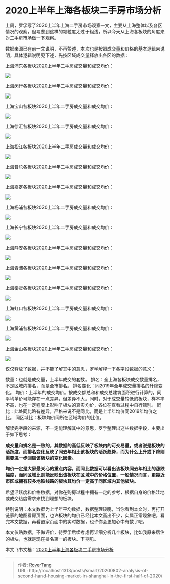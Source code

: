 # 2020上半年上海各板块二手房市场分析


上周，罗孚写了2020上半年上海二手房市场观察一文，主要从上海整体以及各区情况的观察，但考虑到这样的颗粒度太过于粗浅，所以今天从上海各板块的角度来对二手房市场做一下观察。

数据来源已在前一文说明，不再赘述，本次也是按照成交量和价格的基本逻辑来说明，具体逻辑说明见下述，先按区域成交量释放出各区的数据：

上海浦东各板块2020上半年二手房成交量和成交均价：

![](assets/boxcn6P7WG5Oe0DkmwDthHrunWf.png)

上海闵行各板块2020上半年二手房成交量和成交均价：

![](assets/boxcnfOsXcYl1AbsDHkX820ipTh.png)

上海宝山各板块2020上半年二手房成交量和成交均价：

![](assets/boxcnnrZBol0ZCdhPtcch7khxlb.png)

上海徐汇各板块2020上半年二手房成交量和成交均价：

![](assets/boxcnw4n5nd5caa9DYrZlnaycbf.png)

上海松江各板块2020上半年二手房成交量和成交均价：

![](assets/boxcnUOIGkPL1G8D3Dp5JzAEHDd.png)

上海普陀各板块2020上半年二手房成交量和成交均价：

![](assets/boxcnLLsRm6STYNdr9Elu7SJnlc.png)

上海嘉定各板块2020上半年二手房成交量和成交均价：

![](assets/boxcnvrY4fKKnTtV89dDHbLf6Md.png)

上海杨浦各板块2020上半年二手房成交量和成交均价：

![](assets/boxcnd2lIrpAIKuNh17YXioj3pg.png)

上海长宁各板块2020上半年二手房成交量和成交均价：

![](assets/boxcn1HGP5HKhVE0BV7oHy7epmf.png)

上海静安各板块2020上半年二手房成交量和成交均价：

![](assets/boxcn04Dvgxa5jXjtXKIqHSukRe.png)

上海青浦各板块2020上半年二手房成交量和成交均价：

![](assets/boxcnXzbwXT2HvvJWezu3vdXyLc.png)

上海奉贤各板块2020上半年二手房成交量和成交均价：

![](assets/boxcnmi0pcBzZyUzmmRDvkFrJZe.png)

上海虹口各板块2020上半年二手房成交量和成交均价：

![](assets/boxcneYkLB3S5ifdyLY2emfMoGe.png)

上海黄浦各板块2020上半年二手房成交量和成交均价：

![](assets/boxcn1J7x7j4tmY6fkY0A0pjTSg.png)

上海金山各板块2020上半年二手房成交量和成交均价：

![](assets/boxcnAbBrtWMSfh7TSXEaQTcMkd.png)

仅仅释放了数据，并不能了解其中的意思，罗孚解释一下各字段数据的意义：

数量：也就是成交量，上半年成交的套数。 排名：全上海各板块成交数量排名，不是区域内排名，而是全市排名。 排名变化：同2019年全年成交量排名的升降变化。 均价：上半年的成交均价。按成交额总和和成交总建筑面积进行计算的，同平均单价可能存在一点差异，但差异不大。同时，对于成交量较低的板块，样本率不高，也在一定程度上影响了板块的真实均价，各位在查看过程中自行甄别。 同比：此处同比略有差异，严格来说不是同比，而是上半年均价同2019年均价之比。 同区域比：板块均价同所在区域均价的比值。

解读完字段的来源，不一定能理解其中的意思，罗孚整理出这些数据字段，主要出于如下思考：

**成交量和排名是一致的，其数据的高低反映了板块内的可交易量，或者说是板块的活跃度，而排名变化反映了同去年相比该板块的活跃趋势，而为什么上升或下降则需要进一步回顾该板块的变化因素。**

**均价一定是大家最关心的重点内容，而同比数据可以看出该板块同去年相比的涨跌幅度，而同区域比则能反映出该板块在区域中的价格位置，一般情况而言，更靠近市区或拥有较多地铁线路的板块其均价一定高于同区域内其他板块。**

希望活跃度和价格数据，对你在购房过程中拥有一定的参考，根据自身的价格洼地或成交热度需求来找到理想的板块。

特别说明：本文数据为上半年平均数据，数据整理较晚，当你看到本文时，再打开链家的地图看房页面，也许板块的均价已经比本文高出不少，实属正常现象吧。看完本文数据，再看链家页面中的实时数据，也许你会更加心中有数了吧。

本文仅贴数据，不做评价，待罗孚后续考虑再详细分析几个板块，比如我原来居住的板块，也就是现在排名第一的板块。下期见。

本文飞书文档：[2020上半年上海各板块二手房市场分析](https://rovertang.feishu.cn/docx/doxcnGESLfIPdv8iHItd79qCOAg) 


---

> 作者: [RoverTang](https://rovertang.com)  
> URL: http://localhost:1313/posts/smart/20200802-analysis-of-second-hand-housing-market-in-shanghai-in-the-first-half-of-2020/  

